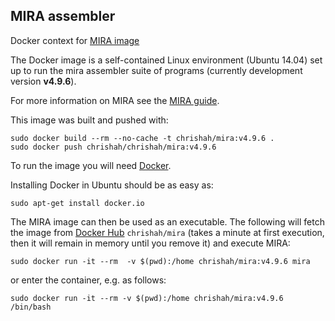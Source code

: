 ## MIRA assembler

Docker context for [MIRA image](https://hub.docker.com/r/chrishah/mira/)

The Docker image is a self-contained Linux environment (Ubuntu 14.04) set up to run the mira assembler suite of programs (currently development version __v4.9.6__).

For more information on MIRA see the [MIRA guide](http://mira-assembler.sourceforge.net/docs/DefinitiveGuideToMIRA.html).

This image was built and pushed with:

```
sudo docker build --rm --no-cache -t chrishah/mira:v4.9.6 .
sudo docker push chrishah/chrishah/mira:v4.9.6
```

To run the image you will need [Docker](https://www.docker.com/).

Installing Docker in Ubuntu should be as easy as:

```
sudo apt-get install docker.io
```

The MIRA image can then be used as an executable. The following will fetch the image from [Docker Hub](https://hub.docker.com/) `chrishah/mira` (takes a minute at first execution, then it will remain in memory until you remove it) and execute MIRA:
```
sudo docker run -it --rm  -v $(pwd):/home chrishah/mira:v4.9.6 mira
```

or enter the container, e.g. as follows:
```
sudo docker run -it --rm -v $(pwd):/home chrishah/mira:v4.9.6 /bin/bash
```

